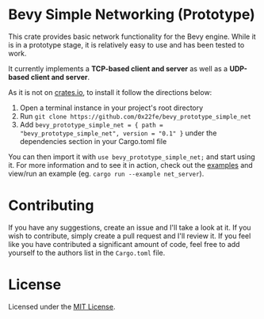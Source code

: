 # Bevy Simple Networking (Prototype)
This crate provides basic network functionality for the Bevy engine. While it is in a prototype stage, it is relatively easy to use and has been tested to work.

It currently implements a **TCP-based client and server** as well as a **UDP-based client and server**.

As it is not on [crates.io](https://crates.io), to install it follow the directions below:
  1. Open a terminal instance in your project's root directory
  2. Run `git clone https://github.com/0x22fe/bevy_prototype_simple_net`
  3. Add `bevy_prototype_simple_net = { path = "bevy_prototype_simple_net", version = "0.1" }` under the dependencies section in your Cargo.toml file

You can then import it with `use bevy_prototype_simple_net;` and start using it. For more information and to see it in action, check out the [examples](./examples/README.md) and view/run an example (eg. `cargo run --example net_server`).

# Contributing
If you have any suggestions, create an issue and I'll take a look at it. If you wish to contribute, simply create a pull request and I'll review it. If you feel like you have contributed a significant amount of code, feel free to add yourself to the authors list in the `Cargo.toml` file.

# License
Licensed under the [MIT License](./LICENSE).
